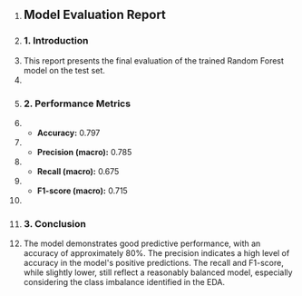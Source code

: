 1. ## Model Evaluation Report
2. ### 1. Introduction
3. This report presents the final evaluation of the trained Random Forest model on the test set.
4. 
5. ### 2. Performance Metrics
6. - **Accuracy:** 0.797
7. - **Precision (macro):** 0.785
8. - **Recall (macro):** 0.675
9. - **F1-score (macro):** 0.715
10. 
11. ### 3. Conclusion
12. The model demonstrates good predictive performance, with an accuracy of approximately 80%. The precision indicates a high level of accuracy in the model's positive predictions. The recall and F1-score, while slightly lower, still reflect a reasonably balanced model, especially considering the class imbalance identified in the EDA.
